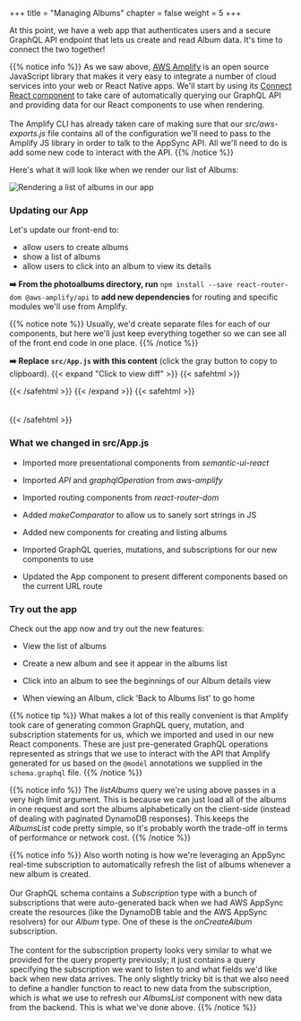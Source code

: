+++
title = "Managing Albums"
chapter = false
weight = 5
+++

At this point, we have a web app that authenticates users and a secure GraphQL API endpoint that lets us create and read Album data. It's time to connect the two together!

{{% notice info %}}
As we saw above, [AWS Amplify](https://aws.github.io/aws-amplify/) is an open source JavaScript library that makes it very easy to integrate a number of cloud services into your web or React Native apps. We'll start by using its [Connect React component](https://aws-amplify.github.io/docs/js/api#connect) to take care of automatically querying our GraphQL API and providing data for our React components to use when rendering.
<br/><br/>
The Amplify CLI has already taken care of making sure that our *src/aws-exports.js* file contains all of the configuration we'll need to pass to the Amplify JS library in order to talk to the AppSync API. All we'll need to do is add some new code to interact with the API.
{{% /notice %}}

Here's what it will look like when we render our list of Albums:

![Rendering a list of albums in our app](/images/app-albums-screen.png?classes=border)

### Updating our App

Let's update our front-end to:
- allow users to create albums
- show a list of albums
- allow users to click into an album to view its details

**➡️ From the photoalbums directory, run** `npm install --save react-router-dom @aws-amplify/api` to **add new dependencies** for routing and specific modules we'll use from Amplify. 

{{% notice note %}}
Usually, we'd create separate files for each of our components, but here we'll just keep everything together so we can see all of the front end code in one place.
{{% /notice %}}

**➡️ Replace `src/App.js` with** <span class="clipBtn clipboard" data-clipboard-target="#id9740b2f7f2994b689a053d8c9e9ad3c62337ed93photoalbumssrcAppjs"><strong>this content</strong></span> (click the gray button to copy to clipboard). 
{{< expand "Click to view diff" >}} {{< safehtml >}}
<div id="diff-id9740b2f7f2994b689a053d8c9e9ad3c62337ed93photoalbumssrcAppjs"></div> <script type="text/template" data-diff-for="diff-id9740b2f7f2994b689a053d8c9e9ad3c62337ed93photoalbumssrcAppjs">commit 9740b2f7f2994b689a053d8c9e9ad3c62337ed93
Author: Gabe Hollombe <gabe@avantbard.com>
Date:   Thu Feb 6 11:30:53 2020 +0800

    update frontend for album management

diff --git a/photoalbums/src/App.js b/photoalbums/src/App.js
index 8cbceb0..147c98e 100644
--- a/photoalbums/src/App.js
+++ b/photoalbums/src/App.js
@@ -1,24 +1,168 @@
-import React from 'react';
+import React, {useState, useEffect} from 'react';
 
-import Amplify from 'aws-amplify';
-import aws_exports from './aws-exports';
+import Amplify, {Auth} from 'aws-amplify'
+import API, {graphqlOperation} from '@aws-amplify/api'
+import aws_exports from './aws-exports'
 
-import { withAuthenticator } from 'aws-amplify-react';
-import { Header } from 'semantic-ui-react';
+import {withAuthenticator} from 'aws-amplify-react'
+import {Grid, Header, Input, List, Segment} from 'semantic-ui-react'
+
+import {BrowserRouter as Router, Route, NavLink} from 'react-router-dom';
+
+import * as queries from './graphql/queries'
+import * as mutations from './graphql/mutations'
+import * as subscriptions from './graphql/subscriptions'
 
 Amplify.configure(aws_exports);
 
-function App() {
+function makeComparator(key, order = 'asc') {
+  return (a, b) => {
+    if (!a.hasOwnProperty(key) || !b.hasOwnProperty(key)) 
+      return 0;
+    
+    const aVal = (typeof a[key] === 'string')
+      ? a[key].toUpperCase()
+      : a[key];
+    const bVal = (typeof b[key] === 'string')
+      ? b[key].toUpperCase()
+      : b[key];
+
+    let comparison = 0;
+    if (aVal > bVal) 
+      comparison = 1;
+    if (aVal < bVal) 
+      comparison = -1;
+    
+    return order === 'desc'
+      ? (comparison * -1)
+      : comparison
+  };
+}
+
+const NewAlbum = () => {
+  const [name,
+    setName] = useState('')
+
+  const handleSubmit = async(event) => {
+    event.preventDefault();
+    await API.graphql(graphqlOperation(mutations.createAlbum, {input: {
+        name
+      }}))
+    setName('')
+  }
+
   return (
-    <Header as="h1">
-      Hello World!
-    </Header>
+    <Segment>
+      <Header as='h3'>Add a new album</Header>
+      <Input
+        type='text'
+        placeholder='New Album Name'
+        icon='plus'
+        iconPosition='left'
+        action={{
+        content: 'Create',
+        onClick: handleSubmit
+      }}
+        name='name'
+        value={name}
+        onChange={(e) => setName(e.target.value)}/>
+    </Segment>
+  )
+}
+
+const AlbumsList = () => {
+  const [albums,
+    setAlbums] = useState([])
+
+  useEffect(() => {
+    async function fetchData() {
+      const result = await API.graphql(graphqlOperation(queries.listAlbums, {limit: 999}))
+      setAlbums(result.data.listAlbums.items)
+    }
+    fetchData()
+  }, [])
+
+  useEffect(() => {
+    let subscription
+    async function setupSubscription() {
+      const user = await Auth.currentAuthenticatedUser()
+      subscription = API.graphql(graphqlOperation(subscriptions.onCreateAlbum, {owner: user.username})).subscribe({
+        next: (data) => {
+          const album = data.value.data.onCreateAlbum
+          setAlbums(a => a.concat([album].sort(makeComparator('name'))))
+        }
+      })
+    }
+    setupSubscription()
+
+    return () => subscription.unsubscribe();
+  }, [])
+
+  const albumItems = () => {
+    return albums
+      .sort(makeComparator('name'))
+      .map(album => <List.Item key={album.id}>
+        <NavLink to={`/albums/${album.id}`}>{album.name}</NavLink>
+      </List.Item>);
+  }
+
+  return (
+    <Segment>
+      <Header as='h3'>My Albums</Header>
+      <List divided relaxed>
+        {albumItems()}
+      </List>
+    </Segment>
   );
 }
 
+const AlbumDetails = (props) => {
+  const [album,
+    setAlbum] = useState({name: 'Loading...', photos: []})
+
+  useEffect(() => {
+    const loadAlbumInfo = async() => {
+      const results = await API.graphql(graphqlOperation(queries.getAlbum, {id: props.id}))
+      setAlbum(results.data.getAlbum)
+    }
+
+    loadAlbumInfo()
+  }, [props.id])
+
+  return (
+    <Segment>
+      <Header as='h3'>{album.name}</Header>
+      <p>TODO LATER IN WORKSHOP: Allow photo uploads</p>
+      <p>TODO LATER IN WORKSHOP: Show photos for this album</p>
+    </Segment>
+  )
+}
+
+function App() {
+  return (
+    <Router>
+      <Grid padded>
+        <Grid.Column>
+          <Route path="/" exact component={NewAlbum}/>
+          <Route path="/" exact component={AlbumsList}/>
+
+          <Route
+            path="/albums/:albumId"
+            render={() => <div>
+            <NavLink to='/'>Back to Albums list</NavLink>
+          </div>}/>
+          <Route
+            path="/albums/:albumId"
+            render={props => <AlbumDetails id={props.match.params.albumId}/>}/>
+        </Grid.Column>
+      </Grid>
+    </Router>
+  )
+}
+
 export default withAuthenticator(App, {
   includeGreetings: true,
   signUpConfig: {
     hiddenDefaults: ['phone_number']
   }
-});
+})
</script>
{{< /safehtml >}} {{< /expand >}}
{{< safehtml >}}
<textarea id="id9740b2f7f2994b689a053d8c9e9ad3c62337ed93photoalbumssrcAppjs" style="position: relative; left: -1000px; width: 1px; height: 1px;">import React, {useState, useEffect} from 'react';

import Amplify, {Auth} from 'aws-amplify'
import API, {graphqlOperation} from '@aws-amplify/api'
import aws_exports from './aws-exports'

import {withAuthenticator} from 'aws-amplify-react'
import {Grid, Header, Input, List, Segment} from 'semantic-ui-react'

import {BrowserRouter as Router, Route, NavLink} from 'react-router-dom';

import * as queries from './graphql/queries'
import * as mutations from './graphql/mutations'
import * as subscriptions from './graphql/subscriptions'

Amplify.configure(aws_exports);

function makeComparator(key, order = 'asc') {
  return (a, b) => {
    if (!a.hasOwnProperty(key) || !b.hasOwnProperty(key)) 
      return 0;
    
    const aVal = (typeof a[key] === 'string')
      ? a[key].toUpperCase()
      : a[key];
    const bVal = (typeof b[key] === 'string')
      ? b[key].toUpperCase()
      : b[key];

    let comparison = 0;
    if (aVal > bVal) 
      comparison = 1;
    if (aVal < bVal) 
      comparison = -1;
    
    return order === 'desc'
      ? (comparison * -1)
      : comparison
  };
}

const NewAlbum = () => {
  const [name,
    setName] = useState('')

  const handleSubmit = async(event) => {
    event.preventDefault();
    await API.graphql(graphqlOperation(mutations.createAlbum, {input: {
        name
      }}))
    setName('')
  }

  return (
    <Segment>
      <Header as='h3'>Add a new album</Header>
      <Input
        type='text'
        placeholder='New Album Name'
        icon='plus'
        iconPosition='left'
        action={{
        content: 'Create',
        onClick: handleSubmit
      }}
        name='name'
        value={name}
        onChange={(e) => setName(e.target.value)}/>
    </Segment>
  )
}

const AlbumsList = () => {
  const [albums,
    setAlbums] = useState([])

  useEffect(() => {
    async function fetchData() {
      const result = await API.graphql(graphqlOperation(queries.listAlbums, {limit: 999}))
      setAlbums(result.data.listAlbums.items)
    }
    fetchData()
  }, [])

  useEffect(() => {
    let subscription
    async function setupSubscription() {
      const user = await Auth.currentAuthenticatedUser()
      subscription = API.graphql(graphqlOperation(subscriptions.onCreateAlbum, {owner: user.username})).subscribe({
        next: (data) => {
          const album = data.value.data.onCreateAlbum
          setAlbums(a => a.concat([album].sort(makeComparator('name'))))
        }
      })
    }
    setupSubscription()

    return () => subscription.unsubscribe();
  }, [])

  const albumItems = () => {
    return albums
      .sort(makeComparator('name'))
      .map(album => <List.Item key={album.id}>
        <NavLink to={`/albums/${album.id}`}>{album.name}</NavLink>
      </List.Item>);
  }

  return (
    <Segment>
      <Header as='h3'>My Albums</Header>
      <List divided relaxed>
        {albumItems()}
      </List>
    </Segment>
  );
}

const AlbumDetails = (props) => {
  const [album,
    setAlbum] = useState({name: 'Loading...', photos: []})

  useEffect(() => {
    const loadAlbumInfo = async() => {
      const results = await API.graphql(graphqlOperation(queries.getAlbum, {id: props.id}))
      setAlbum(results.data.getAlbum)
    }

    loadAlbumInfo()
  }, [props.id])

  return (
    <Segment>
      <Header as='h3'>{album.name}</Header>
      <p>TODO LATER IN WORKSHOP: Allow photo uploads</p>
      <p>TODO LATER IN WORKSHOP: Show photos for this album</p>
    </Segment>
  )
}

function App() {
  return (
    <Router>
      <Grid padded>
        <Grid.Column>
          <Route path="/" exact component={NewAlbum}/>
          <Route path="/" exact component={AlbumsList}/>

          <Route
            path="/albums/:albumId"
            render={() => <div>
            <NavLink to='/'>Back to Albums list</NavLink>
          </div>}/>
          <Route
            path="/albums/:albumId"
            render={props => <AlbumDetails id={props.match.params.albumId}/>}/>
        </Grid.Column>
      </Grid>
    </Router>
  )
}

export default withAuthenticator(App, {
  includeGreetings: true,
  signUpConfig: {
    hiddenDefaults: ['phone_number']
  }
})

</textarea>
{{< /safehtml >}}

### What we changed in src/App.js

- Imported more presentational components from *semantic-ui-react*

- Imported *API* and *graphqlOperation* from *aws-amplify*

- Imported routing components from *react-router-dom*

- Added *makeComparator* to allow us to sanely sort strings in JS

- Added new components for creating and listing albums

- Imported GraphQL queries, mutations, and subscriptions for our new components to use

- Updated the App component to present different components based on the current URL route

### Try out the app

Check out the app now and try out the new features: 

- View the list of albums

- Create a new album and see it appear in the albums list

- Click into an album to see the beginnings of our Album details view

- When viewing an Album, click 'Back to Albums list' to go home

{{% notice tip %}}
What makes a lot of this really convenient is that Amplify took care of generating common GraphQL query, mutation, and subscription statements for us, which we imported and used in our new React components. These are just pre-generated GraphQL operations represented as strings that we use to interact with the API that Amplify generated for us based on the `@model` annotations we supplied in the `schema.graphql` file.
{{% /notice %}}

{{% notice info %}}
The *listAlbums* query we're using above passes in a very high limit argument. This is because we can just load all of the albums in one request and sort the albums alphabetically on the client-side (instead of dealing with paginated DynamoDB responses). This keeps the *AlbumsList* code pretty simple, so it's probably worth the trade-off in terms of performance or network cost.
{{% /notice %}}

{{% notice info %}}
Also worth noting is how we're leveraging an AppSync real-time subscription to automatically refresh the list of albums whenever a new album is created.
<br/>
<br/>
Our GraphQL schema contains a *Subscription* type with a bunch of subscriptions that were auto-generated back when we had AWS AppSync create the resources (like the DynamoDB table and the AWS AppSync resolvers) for our *Album* type. One of these is the _onCreateAlbum_ subscription.
<br/>
<br/>
The content for the subscription property looks very similar to what we provided for the query property previously; it just contains a query specifying the subscription we want to listen to and what fields we'd like back when new data arrives. The only slightly tricky bit is that we also need to define a handler function to react to new data from the subscription, which is what we use to refresh our _AlbumsList_ component with new data from the backend. This is what we've done above.
{{% /notice %}}
